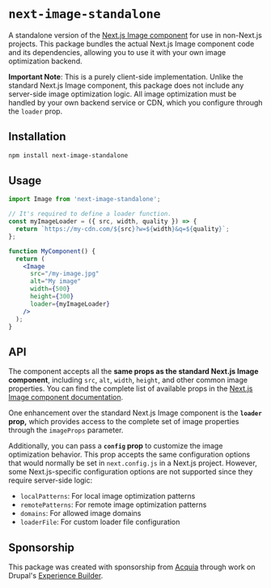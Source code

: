 # `next-image-standalone`

A standalone version of the
[Next.js Image component](https://nextjs.org/docs/app/api-reference/components/image)
for use in non-Next.js projects. This package bundles the actual Next.js Image
component code and its dependencies, allowing you to use it with your own image
optimization backend.

**Important Note**: This is a purely client-side implementation. Unlike the
standard Next.js Image component, this package does not include any server-side
image optimization logic. All image optimization must be handled by your own
backend service or CDN, which you configure through the `loader` prop.

## Installation

```bash
npm install next-image-standalone
```

## Usage

```jsx
import Image from 'next-image-standalone';

// It's required to define a loader function.
const myImageLoader = ({ src, width, quality }) => {
  return `https://my-cdn.com/${src}?w=${width}&q=${quality}`;
};

function MyComponent() {
  return (
    <Image
      src="/my-image.jpg"
      alt="My image"
      width={500}
      height={300}
      loader={myImageLoader}
    />
  );
}
```

## API

The component accepts all the **same props as the standard Next.js Image
component**, including `src`, `alt`, `width`, `height`, and other common image
properties. You can find the complete list of available props in the
[Next.js Image component documentation](https://nextjs.org/docs/app/api-reference/components/image#props).

One enhancement over the standard Next.js Image component is the **`loader`
prop,** which provides access to the complete set of image properties through
the `imageProps` parameter.

Additionally, you can pass a **`config` prop** to customize the image
optimization behavior. This prop accepts the same configuration options that
would normally be set in `next.config.js` in a Next.js project. However, some
Next.js-specific configuration options are not supported since they require
server-side logic:

- `localPatterns`: For local image optimization patterns
- `remotePatterns`: For remote image optimization patterns
- `domains`: For allowed image domains
- `loaderFile`: For custom loader file configuration

## Sponsorship

This package was created with sponsorship from [Acquia](https://www.acquia.com/)
through work on Drupal's
[Experience Builder](https://www.drupal.org/project/experience_builder).
